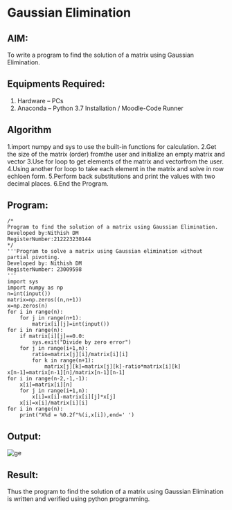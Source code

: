 # Gaussian Elimination

## AIM:
To write a program to find the solution of a matrix using Gaussian Elimination.

## Equipments Required:
1. Hardware – PCs
2. Anaconda – Python 3.7 Installation / Moodle-Code Runner

## Algorithm
1.import numpy and sys to use the built-in functions for calculation. 
2.Get the size of the matrix (order) fromthe user and initialize an empty matrix and vector
3.Use for loop to get elements of the matrix and vectorfrom the user. 
4.Using another for loop to take each element in the matrix and solve in row echloen form.
5.Perform back substitutions and print the values with two decimal places. 
6.End the Program.

## Program:
```
/*
Program to find the solution of a matrix using Gaussian Elimination.
Developed by:Nithish DM 
RegisterNumber:212223230144
*/
'''Program to solve a matrix using Gaussian elimination without partial pivoting.
Developed by: Nithish DM
RegisterNumber: 23009598
'''
import sys
import numpy as np
n=int(input())
matrix=np.zeros((n,n+1))
x=np.zeros(n)
for i in range(n):
    for j in range(n+1):
        matrix[i][j]=int(input())
for i in range(n):
    if matrix[i][j]==0.0:
        sys.exit("Divide by zero error")
    for j in range(i+1,n):
        ratio=matrix[j][i]/matrix[i][i]
        for k in range(n+1):
            matrix[j][k]=matrix[j][k]-ratio*matrix[i][k]
x[n-1]=matrix[n-1][n]/matrix[n-1][n-1]
for i in range(n-2,-1,-1):
    x[i]=matrix[i][n]
    for j in range(i+1,n):
        x[i]=x[i]-matrix[i][j]*x[j]
    x[i]=x[i]/matrix[i][i]
for i in range(n):
    print("X%d = %0.2f"%(i,x[i]),end=' ')
```

## Output:
![ge](https://github.com/Mrnithishx/Gaussian/assets/148201573/4ddd5018-e091-48e9-a314-6334d4e890ed)



## Result:
Thus the program to find the solution of a matrix using Gaussian Elimination is written and verified using python programming.

